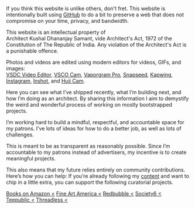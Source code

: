 If you think this website is unlike others, don't fret. This website is intentionally built using <a href="https://github.com/kushalsamant" rel="noopener noreferrer" target="_blank">GitHub</a> to do a bit to preserve a web that does not compromise on your time, privacy, and bandwidth.

This website is an intellectual property of Architect&nbsp;Kushal&nbsp;Dhananjay&nbsp;Samant, vide Architect's&nbsp;Act,&nbsp;1972 of the Constitution&nbsp;of&nbsp;The&nbsp;Republic&nbsp;of&nbsp;India. Any violation of the Architect's Act is a punishable offence.

Photos and videos are edited using modern editors for videos, GIFs, and images:  
<a href="https://videosoftdev.com" rel="noopener noreferrer" target="_blank">VSDC Video Editor</a>, <a href="https://play.google.com/store/apps/details?id=com.vsco.cam" rel="noopener noreferrer" target="_blank">VSCO Cam</a>, <a href="https://play.google.com/store/apps/details?id=maa.vaporwave_editor_glitch_vhs_trippy_pro" rel="noopener noreferrer" target="_blank">Vaporgram Pro</a>, <a href="https://play.google.com/store/apps/details?id=com.niksoftware.snapseed" rel="noopener noreferrer" target="_blank">Snapseed</a>, <a href="https://kapwing.com" rel="noopener noreferrer" target="_blank">Kapwing</a>, <a href="https://play.google.com/store/apps/details?id=com.instagram.android" rel="noopener noreferrer" target="_blank">Instagram</a>, <a href="https://play.google.com/store/apps/details?id=com.camerasideas.instashot" rel="noopener noreferrer" target="_blank">Inshot</a>, and <a href="https://play.google.com/store/apps/details?id=kr.co.manhole.hujicam" rel="noopener noreferrer" target="_blank">Huji Cam</a>.

Here you can see what I’ve shipped recently, what I’m building next, and how I’m doing as an architect. By sharing this information I aim to demystify the weird and wonderful process of working on mostly bootstrapped projects.

I’m working hard to build a mindful, respectful, and accountable space for my patrons. I’ve lots of ideas for how to do a better job, as well as lots of challenges.

This is meant to be as transparent as reasonably possible. Since I’m accountable to my patrons instead of advertisers, my incentive is to create meaningful projects.

This also means that my future relies entirely on community contributions. Here’s how you can help: If you’re already following my <a href="https://kushalsamant.github.io/content.html">content</a> and want to chip in a little extra, you can support the following curatorial projects.

<a class="btn" href="https://kushalsamant.github.io/wordpress" rel="noopener noreferrer" target="_blank">Books on Amazon&nbsp;&lt;</a>
<a class="btn" href="https://fineartamerica.com/profiles/2-kushal-samant/shop" rel="noopener noreferrer" target="_blank">Fine Art America&nbsp;&lt;</a>
<a class="btn" href="https://www.redbubble.com/people/kvshvl-/shop?asc=u" rel="noopener noreferrer" target="_blank">Redbubble&nbsp;&lt;</a>
<a class="btn" href="https://society6.com/yourmailproject" rel="noopener noreferrer" target="_blank">Society6&nbsp;&lt;</a>
<a class="btn" href="https://www.teepublic.com/user/kvshvl" rel="noopener noreferrer" target="_blank">Teepublic&nbsp;&lt;</a>
<a class="btn" href="https://kushalsamant.threadless.com/" rel="noopener noreferrer" target="_blank">Threadless&nbsp;&lt;</a>